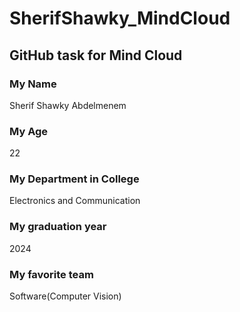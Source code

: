 # SherifShawky_MindCloud

## GitHub task for Mind Cloud

### My Name

Sherif Shawky Abdelmenem

### My Age

22
 
### My Department in College

Electronics and Communication

### My graduation year

2024

### My favorite team

Software(Computer Vision)
